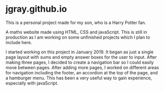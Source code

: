 # jgray.github.io
This is a personal project made for my son, who is a Harry Potter fan.

A maths website made using HTML, CSS and javaScript. This is still in production as I am working on some unfinished projects which I plan to include here.

I started working on this project in January 2019. It began as just a single page layout with sums and empty answer boxes for the user to input. After making three pages, I decided to create a navigation bar so I could easily move between pages. After adding more pages, I worked on different areas for navigation including the footer, an accordion at the top of the page, and a hamburger menu. This has been a very useful way to gain experience, especially with javaScript.
